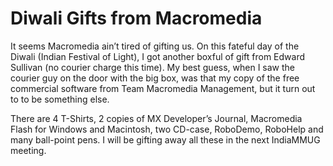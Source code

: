 # Diwali Gifts from Macromedia

It seems Macromedia ain’t tired of gifting us. On this fateful day of the Diwali (Indian Festival of Light), I got another boxful of gift from Edward Sullivan (no courier charge this time). My best guess, when I saw the courier guy on the door with the big box, was that my copy of the free commercial software from Team Macromedia Management, but it turn out to to be something else.

There are 4 T-Shirts, 2 copies of MX Developer’s Journal, Macromedia Flash for Windows and Macintosh, two CD-case, RoboDemo, RoboHelp and many ball-point pens. I will be gifting away all these in the next IndiaMMUG meeting.